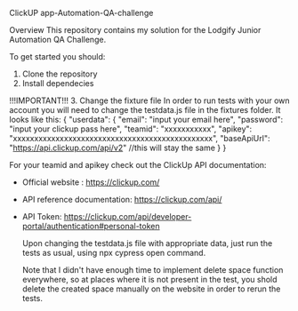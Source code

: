 ClickUP app-Automation-QA-challenge

Overview
This repository contains my solution for the Lodgify Junior Automation QA Challenge.

To get started you should:
1. Clone the repository
2. Install dependecies

!!!IMPORTANT!!!
3. Change the fixture file
In order to run tests with your own account you will need to change the testdata.js file in the fixtures folder. 
It looks like this:
{
    "userdata": {
        "email": "input your email here",
        "password": "input your clickup pass here",
        "teamid": "xxxxxxxxxxx",
        "apikey": "xxxxxxxxxxxxxxxxxxxxxxxxxxxxxxxxxxxxxxxxxxxxxxx",
        "baseApiUrl": "https://api.clickup.com/api/v2" //this will stay the same
    }
}

For your teamid and apikey check out the ClickUp API documentation: 
- Official website : https://clickup.com/
- API reference documentation: https://clickup.com/api/
- API Token: https://clickup.com/api/developer-portal/authentication#personal-token

  Upon changing the testdata.js file with appropriate data, just run the tests as usual, using npx cypress open command.

  Note that I didn't have enough time to implement delete space function everywhere, so at places where it is not present in the test, you shold delete
   the created space manually on the website in order to rerun the tests.

  
